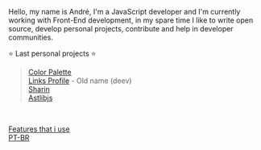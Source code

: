 Hello, my name is André, I'm a JavaScript developer and I'm currently working with Front-End development, in my spare time I like to write open source, develop personal projects, contribute and help in developer communities.

⭐ Last personal projects ⭐  <br/> 
> [Color Palette](https://palettes.andev.gq)  <br/> 
> [Links Profile](https://links.andev.gq/andremalveira) - Old name (deev) <br/>
> [Sharin](https://sharin.gq/)  <br/>
> [Astlibjs](https://astlibjs.andev.gq/)  <br/>

<br/>

[Features that i use](features-that-i-use.md)<br/>
[PT-BR](pt-br/)<br/>
